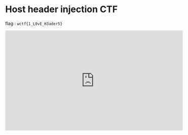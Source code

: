 # Host header injection CTF

flag : `wctf{1_L0vE_H3ader5}`

<iframe width="560" height="315" src="https://www.youtube.com/embed/M84AFZVlzRg" title="YouTube video player" frameborder="0" allow="accelerometer; autoplay; clipboard-write; encrypted-media; gyroscope; picture-in-picture" allowfullscreen></iframe>
